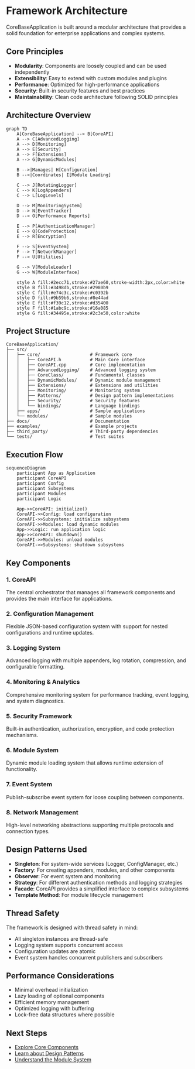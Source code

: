 # Framework Architecture

CoreBaseApplication is built around a modular architecture that provides a solid foundation for enterprise applications and complex systems.

## Core Principles

- **Modularity**: Components are loosely coupled and can be used independently
- **Extensibility**: Easy to extend with custom modules and plugins
- **Performance**: Optimized for high-performance applications
- **Security**: Built-in security features and best practices
- **Maintainability**: Clean code architecture following SOLID principles

## Architecture Overview

```mermaid
graph TD
    A[CoreBaseApplication] --> B[CoreAPI]
    A --> C[AdvancedLogging]
    A --> D[Monitoring]
    A --> E[Security]
    A --> F[Extensions]
    A --> G[DynamicModules]
    
    B -->|Manages| H[Configuration]
    B -->|Coordinates| I[Module Loading]
    
    C --> J[RotatingLogger]
    C --> K[LogAppenders]
    C --> L[LogLevels]
    
    D --> M[MonitoringSystem]
    D --> N[EventTracker]
    D --> O[Performance Reports]
    
    E --> P[AuthenticationManager]
    E --> Q[CodeProtection]
    E --> R[Encryption]
    
    F --> S[EventSystem]
    F --> T[NetworkManager]
    F --> U[Utilities]
    
    G --> V[ModuleLoader]
    G --> W[ModuleInterface]
    
    style A fill:#2ecc71,stroke:#27ae60,stroke-width:2px,color:white
    style B fill:#3498db,stroke:#2980b9
    style C fill:#e74c3c,stroke:#c0392b
    style D fill:#9b59b6,stroke:#8e44ad
    style E fill:#f39c12,stroke:#d35400
    style F fill:#1abc9c,stroke:#16a085
    style G fill:#34495e,stroke:#2c3e50,color:white
```

## Project Structure

```
CoreBaseApplication/
├── src/
│   ├── core/                   # Framework core
│   │   ├── CoreAPI.h           # Main Core interface
│   │   ├── CoreAPI.cpp         # Core implementation
│   │   ├── AdvancedLogging/    # Advanced logging system
│   │   ├── CoreClass/          # Fundamental classes
│   │   ├── DynamicModules/     # Dynamic module management
│   │   ├── Extensions/         # Extensions and utilities
│   │   ├── Monitoring/         # Monitoring system
│   │   ├── Patterns/           # Design pattern implementations
│   │   ├── Security/           # Security features
│   │   └── bindings/           # Language bindings
│   ├── apps/                   # Sample applications
│   └── modules/                # Sample modules
├── docs/                       # Documentation
├── examples/                   # Example projects
├── third_party/                # Third-party dependencies
└── tests/                      # Test suites
```

## Execution Flow

```mermaid
sequenceDiagram
    participant App as Application
    participant CoreAPI
    participant Config
    participant Subsystems
    participant Modules
    participant Logic
    
    App->>CoreAPI: initialize()
    CoreAPI->>Config: load configuration
    CoreAPI->>Subsystems: initialize subsystems
    CoreAPI->>Modules: load dynamic modules
    App->>Logic: run application logic
    App->>CoreAPI: shutdown()
    CoreAPI->>Modules: unload modules
    CoreAPI->>Subsystems: shutdown subsystems
```

## Key Components

### 1. CoreAPI
The central orchestrator that manages all framework components and provides the main interface for applications.

### 2. Configuration Management
Flexible JSON-based configuration system with support for nested configurations and runtime updates.

### 3. Logging System
Advanced logging with multiple appenders, log rotation, compression, and configurable formatting.

### 4. Monitoring & Analytics
Comprehensive monitoring system for performance tracking, event logging, and system diagnostics.

### 5. Security Framework
Built-in authentication, authorization, encryption, and code protection mechanisms.

### 6. Module System
Dynamic module loading system that allows runtime extension of functionality.

### 7. Event System
Publish-subscribe event system for loose coupling between components.

### 8. Network Management
High-level networking abstractions supporting multiple protocols and connection types.

## Design Patterns Used

- **Singleton**: For system-wide services (Logger, ConfigManager, etc.)
- **Factory**: For creating appenders, modules, and other components
- **Observer**: For event system and monitoring
- **Strategy**: For different authentication methods and logging strategies
- **Facade**: CoreAPI provides a simplified interface to complex subsystems
- **Template Method**: For module lifecycle management

## Thread Safety

The framework is designed with thread safety in mind:

- All singleton instances are thread-safe
- Logging system supports concurrent access
- Configuration updates are atomic
- Event system handles concurrent publishers and subscribers

## Performance Considerations

- Minimal overhead initialization
- Lazy loading of optional components
- Efficient memory management
- Optimized logging with buffering
- Lock-free data structures where possible

## Next Steps

- [Explore Core Components](core-components.md)
- [Learn about Design Patterns](design-patterns.md)
- [Understand the Module System](module-system.md)